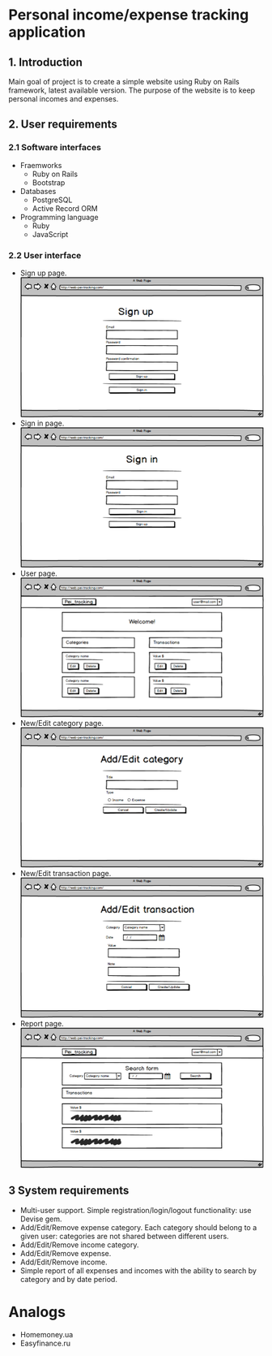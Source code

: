 # Personal income/expense tracking application
## 1. Introduction
Main goal of project is to сreate a simple website using Ruby on Rails framework, latest available
version. The purpose of the website is to keep personal incomes and
expenses. 
## 2. User requirements
### 2.1 Software interfaces
* Fraemworks
  * Ruby on Rails
  * Bootstrap
* Databases
  * PostgreSQL
  * Active Record ORM
* Programming language
  * Ruby
  * JavaScript
### 2.2 User interface
* Sign up page.
![alt text](https://github.com/woarewe/Personal-income-expense-tracking-application/blob/master/Mockups/Sign_up.png)
* Sign in page.
![alt text](https://github.com/woarewe/Personal-income-expense-tracking-application/blob/master/Mockups/Sign_in.png)
* User page.
![alt text](https://github.com/woarewe/Personal-income-expense-tracking-application/blob/master/Mockups/User%20page.png)
* New/Edit category page.
![alt text](https://github.com/woarewe/Personal-income-expense-tracking-application/blob/master/Mockups/Category_form.png)
* New/Edit transaction page.
![alt_text](https://github.com/woarewe/Personal-income-expense-tracking-application/blob/master/Mockups/Add_Edit%20transaction.png)
* Report page.
![alt_text](https://github.com/woarewe/Personal-income-expense-tracking-application/blob/master/Mockups/Report.png)
## 3 System requirements
* Multi-user support. Simple registration/login/logout functionality: use Devise gem.
* Add/Edit/Remove expense category. Each category should belong to a given user: categories are not shared between different users.
* Add/Edit/Remove income category.
* Add/Edit/Remove expense.
* Add/Edit/Remove income.
* Simple report of all expenses and incomes with the ability to search by category and by date period.
# Analogs
* Homemoney.ua
* Easyfinance.ru
